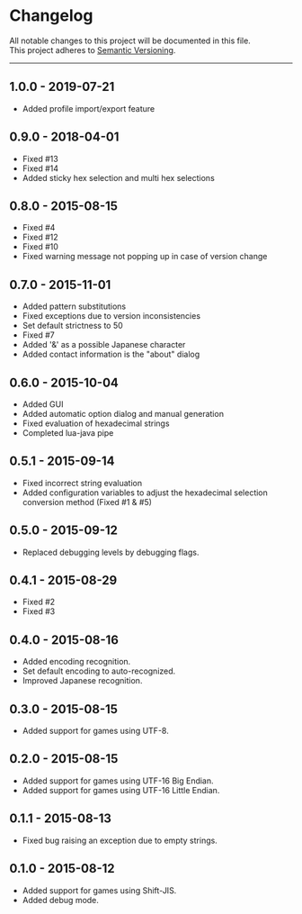 # Changelog

All notable changes to this project will be documented in this file.  
This project adheres to [Semantic Versioning](http://semver.org/).


***

## 1.0.0 - 2019-07-21
- Added profile import/export feature

## 0.9.0 - 2018-04-01
- Fixed #13
- Fixed #14
- Added sticky hex selection and multi hex selections

## 0.8.0 - 2015-08-15
- Fixed #4
- Fixed #12
- Fixed #10
- Fixed warning message not popping up in case of version change

## 0.7.0 - 2015-11-01
- Added pattern substitutions
- Fixed exceptions due to version inconsistencies
- Set default strictness to 50
- Fixed #7
- Added '&' as a possible Japanese character
- Added contact information is the "about" dialog

## 0.6.0 - 2015-10-04
- Added GUI
- Added automatic option dialog and manual generation
- Fixed evaluation of hexadecimal strings
- Completed lua-java pipe

## 0.5.1 - 2015-09-14
- Fixed incorrect string evaluation
- Added configuration variables to adjust the hexadecimal selection conversion method (Fixed #1 & #5)

## 0.5.0 - 2015-09-12
- Replaced debugging levels by debugging flags.

## 0.4.1 - 2015-08-29
- Fixed #2
- Fixed #3

## 0.4.0 - 2015-08-16
- Added encoding recognition.
- Set default encoding to auto-recognized.
- Improved Japanese recognition.

## 0.3.0 - 2015-08-15
- Added support for games using UTF-8.

## 0.2.0 - 2015-08-15
- Added support for games using UTF-16 Big Endian.
- Added support for games using UTF-16 Little Endian.

## 0.1.1 - 2015-08-13
- Fixed bug raising an exception due to empty strings.

## 0.1.0 - 2015-08-12
- Added support for games using Shift-JIS.
- Added debug mode.
